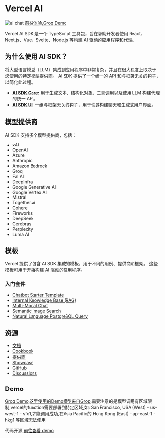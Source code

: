 # Vercel AI

![ai chat](https://nav.programnotes.cn/images/ai/ai-sdk.png)
[前往体验,Groq Demo](https://nav.programnotes.cn/ai)

Vercel AI SDK 是一个 TypeScript 工具包，旨在帮助开发者使用 React、Next.js、Vue、Svelte、Node.js 等构建 AI 驱动的应用程序和代理。

## 为什么使用 AI SDK？

将大型语言模型（LLM）集成到应用程序中非常复杂，并且在很大程度上取决于您使用的特定模型提供商。 AI SDK 提供了一个统一的 API 和与框架无关的钩子，以简化此过程。

*   **[AI SDK Core](https://sdk.vercel.ai/docs/ai-sdk-core):** 用于生成文本、结构化对象、工具调用以及使用 LLM 构建代理的统一 API。
*   **[AI SDK UI](https://sdk.vercel.ai/docs/ai-sdk-ui):** 一组与框架无关的钩子，用于快速构建聊天和生成式用户界面。

## 模型提供商

AI SDK 支持多个模型提供商，包括：

*   xAI
*   OpenAI
*   Azure
*   Anthropic
*   Amazon Bedrock
*   Groq
*   Fal AI
*   DeepInfra
*   Google Generative AI
*   Google Vertex AI
*   Mistral
*   Together.ai
*   Cohere
*   Fireworks
*   DeepSeek
*   Cerebras
*   Perplexity
*   Luma AI

## 模板

Vercel 提供了包含 AI SDK 集成的模板，用于不同的用例、提供商和框架。 这些模板可用于开始构建 AI 驱动的应用程序。

### 入门套件

*   [Chatbot Starter Template](https://vercel.com/templates/next.js/nextjs-ai-chatbot)
*   [Internal Knowledge Base (RAG)](https://vercel.com/templates/next.js/ai-sdk-internal-knowledge-base)
*   [Multi-Modal Chat](https://vercel.com/templates/next.js/multi-modal-chatbot)
*   [Semantic Image Search](https://vercel.com/templates/next.js/semantic-image-search)
*   [Natural Language PostgreSQL Query](https://vercel.com/templates/next.js/natural-language-postgres)

## 资源

*   [文档](https://sdk.vercel.ai/docs)
*   [Cookbook](https://sdk.vercel.ai/cookbook)
*   [提供商](https://sdk.vercel.ai/providers)
*   [Showcase](https://sdk.vercel.ai/showcase)
*   [GitHub](https://github.com/vercel/ai)
*   [Discussions](https://github.com/vercel/ai/discussions)

## Demo

[Groq Demo,这里使用的Demo模型来自Grop](https://nav.programnotes.cn/ai),需要注意的是模型调用有区域限制,vercel的function需要部署到特定区域,如: San Francisco, USA (West) - us-west-1 - sfo1,才能调用成功,在Asia Pacific的 Hong Kong (East) - ap-east-1 - hkg1 等区域无法使用


代码开源,[前往查看](https://github.com/vercel-labs/ai-sdk-starter-groq),[demo](https://ai-sdk-starter-groq.vercel.app/)